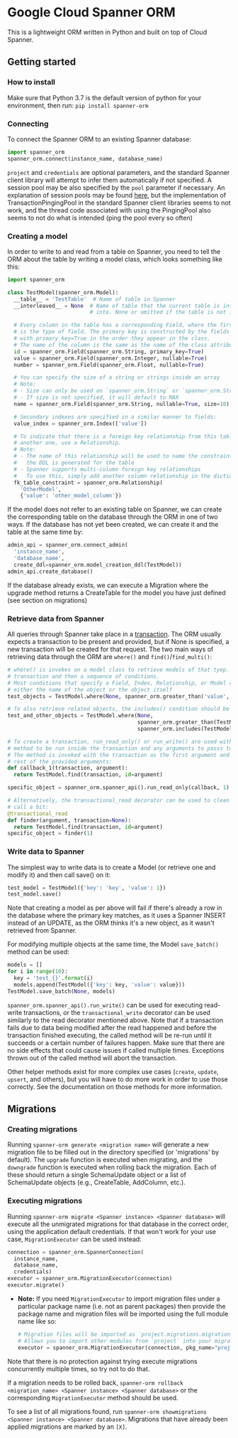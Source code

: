 # Google Cloud Spanner ORM

This is a lightweight ORM written in Python and built on top of Cloud Spanner.

## Getting started

### How to install

Make sure that Python 3.7 is the default version of python for your environment,
then run:
`pip install spanner-orm`

### Connecting

To connect the Spanner ORM to an existing Spanner database:

```python
import spanner_orm
spanner_orm.connect(instance_name, database_name)
```

`project` and `credentials` are optional parameters, and the standard Spanner
client library will attempt to infer them automatically if not specified.
A session pool may be also specified by the `pool` parameter if necessary. An
explanation of session pools may be found
[here](https://googleapis.github.io/google-cloud-python/latest/spanner/advanced-session-pool-topics.html),
but the implementation of TransactionPingingPool in the standard Spanner client
libraries seems to not work, and the thread code associated with using the PingingPool
also seems to not do what is intended (ping the pool every so often)

### Creating a model

In order to write to and read from a table on Spanner, you need to tell the ORM
about the table by writing a model class, which looks something like this:

```python
import spanner_orm

class TestModel(spanner_orm.Model):
  __table__ = 'TestTable'  # Name of table in Spanner
  __interleaved__ = None  # Name of table that the current table is interleaved
                          # into. None or omitted if the table is not interleaved

  # Every column in the table has a corresponding Field, where the first parameter
  # is the type of field. The primary key is constructed by the fields labeled
  # with primary_key=True in the order they appear in the class.
  # The name of the column is the same as the name of the class attribute
  id = spanner_orm.Field(spanner_orm.String, primary_key=True)
  value = spanner_orm.Field(spanner_orm.Integer, nullable=True)
  number = spanner_orm.Field(spanner_orm.Float, nullable=True)

  # You can specify the size of a string or strings inside an array
  # Note:
  # - Size can only be used on `spanner_orm.String` or `spanner_orm.StringArray`
  # - If size is not specified, it will default to MAX
  name = spanner_orm.Field(spanner_orm.String, nullable=True, size=10)

  # Secondary indexes are specified in a similar manner to fields:
  value_index = spanner_orm.Index(['value'])

  # To indicate that there is a foreign key relationship from this table to
  # another one, use a Relationship.
  # Note:
  # - The name of this relationship will be used to name the constraint when
  #   the DDL is generated for the table
  # - Spanner supports multi-column foreign key relationships
  #   To use this, simply add another column relationship in the dictionary
  fk_table_constraint = spanner_orm.Relationship(
    'OtherModel',
    {'value': 'other_model_column'})
```

If the model does not refer to an existing table on Spanner, we can create
the corresponding table on the database through the ORM in one of two ways. If
the database has not yet been created, we can create it and the table at the
same time by:

```python
admin_api = spanner_orm.connect_admin(
  'instance_name',
  'database_name',
  create_ddl=spanner_orm.model_creation_ddl(TestModel))
admin_api.create_database()
```

If the database already exists, we can execute a Migration where the upgrade
method returns a CreateTable for the model you have just defined (see section
on migrations)

### Retrieve data from Spanner

All queries through Spanner take place in a
[transaction](https://cloud.google.com/spanner/docs/transactions). The ORM
usually expects a transaction to be present and provided, but if None is
specified, a new transaction will be created for that request.
The two main ways of retrieving data through the ORM are `where()` and
`find()`/`find_multi()`:

```python
# where() is invokes on a model class to retrieve models of that tyep. it takes a
# transaction and then a sequence of conditions.
# Most conditions that specify a Field, Index, Relationship, or Model can take
# either the name of the object or the object itself
test_objects = TestModel.where(None, spanner_orm.greater_than('value', '50'))

# To also retrieve related objects, the includes() condition should be used:
test_and_other_objects = TestModel.where(None,
                                         spanner_orm.greater_than(TestModel.value, '50'),
                                         spanner_orm.includes(TestModel.fake_relationship))

# To create a transaction, run_read_only() or run_write() are used with the
# method to be run inside the transaction and any arguments to passs to the method.
# The method is invoked with the transaction as the first argument and then the
# rest of the provided arguments:
def callback_1(transaction, argument):
  return TestModel.find(transaction, id=argument)

specific_object = spanner_orm.spanner_api().run_read_only(callback, 1)

# Alternatively, the transactional_read decorator can be used to clean up the
# call a bit:
@transactional_read
def finder(argument, transaction=None):
  return TestModel.find(transaction, id=argument)
specific_object = finder(1)
```

### Write data to Spanner

The simplest way to write data is to create a Model (or retrieve one and modify
it) and then call save() on it:

```python
test_model = TestModel({'key': 'key', 'value': 1})
test_model.save()
```

Note that creating a model as per above will fail if there's already a row in
the database where the primary key matches, as it uses a Spanner INSERT instead
of an UPDATE, as the ORM thinks it's a new object, as it wasn't retrieved from
Spanner.

For modifying multiple objects at the same time, the Model `save_batch()` method
can be used:

```python
models = []
for i in range(10):
  key = 'test_{}'.format(i)
  models.append(TestModel({'key': key, 'value': value}))
TestModel.save_batch(None, models)
```

`spanner_orm.spanner_api().run_write()` can be used for executing read-write
transactions, or the `transactional_write` decorator can be used similarly
to the read decorator mentioned above. Note that if a transaction fails due to
data being modified after the read happened and before the transaction finished
executing, the called method will be re-run until it succeeds or a certain
number of failures happen. Make sure that there are no side effects that could
cause issues if called multiple times. Exceptions thrown out of the called
method will abort the transaction.

Other helper methods exist for more complex use cases (`create`, `update`,
`upsert`, and others), but you will have to do more work in order to use those
correctly. See the documentation on those methods for more information.

## Migrations

### Creating migrations

Running `spanner-orm generate <migration name>` will generate a new
migration file to be filled out in the directory specified (or 'migrations' by
default). The `upgrade` function is executed when migrating, and the
`downgrade` function is executed when rolling back the migration. Each of
these should return a single SchemaUpdate object or a list of SchemaUpdate
objects (e.g., CreateTable, AddColumn, etc.).

### Executing migrations

Running `spanner-orm migrate <Spanner instance> <Spanner database>` will
execute all the unmigrated migrations for that database in the correct order,
using the application default credentials. If that won't work for your use case,
`MigrationExecutor` can be used instead:

```python
connection = spanner_orm.SpannerConnection(
  instance_name,
  database_name,
  credentials)
executor = spanner_orm.MigrationExecutor(connection)
executor.migrate()
```

- **Note:** If you need `MigrationExecutor` to import migration files under a
  particular package name (i.e. not as parent packages) then provide the package
  name and migration files will be imported using the full module name like so:

  ```python
  # Migration files will be imported as `project.migrations.migration_name`
  # Allows you to import other modules from `project` into your migration files
  executor = spanner_orm.MigrationExecutor(connection, pkg_name="project.migrations")
  ```

Note that there is no protection against trying execute migrations concurrently
multiple times, so try not to do that.

If a migration needs to be rolled back,
`spanner-orm rollback <migration_name> <Spanner instance> <Spanner database>`
or the corresponding `MigrationExecutor` method should be used.

To see a list of all migrations found, run `spanner-orm showmigrations <Spanner instance> <Spanner database>`.
Migrations that have already been applied migrations are marked by an `[X]`.
